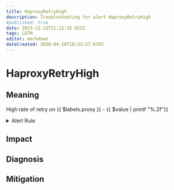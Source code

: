 ```yaml
---
title: HaproxyRetryHigh
description: Troubleshooting for alert HaproxyRetryHigh
#published: true
date: 2023-12-12T21:12:32.022Z
tags: LGTM
editor: markdown
dateCreated: 2020-04-10T18:32:27.079Z
---
```


# HaproxyRetryHigh

## Meaning
[//]: # "Short paragraph that explains what the alert means"
High rate of retry on {{ $labels.proxy }} - {{ $value | printf "%.2f"}}

<details>
  <summary>Alert Rule</summary>

  ```yaml
alert: HaproxyRetryHigh
expr: sum by (proxy) (rate(haproxy_backend_retry_warnings_total[1m])) > 10
for: 2m
labels:
    severity: warning
annotations:
    summary: HAProxy retry high (instance {{ $labels.instance }})
    description: |-
        High rate of retry on {{ $labels.proxy }} - {{ $value | printf "%.2f"}}
          VALUE = {{ $value }}
          LABELS = {{ $labels }}
    runbook: https://github.com/srerun/prometheus-alerts/content/runbooks/HaproxyRetryHigh

  ```
</details>


## Impact
[//]: # "What could / will happen if the alert is not addressed"



## Diagnosis
[//]: # "Steps to take to identify the cause of the problem"



## Mitigation
[//]: # "The steps necessary to resolve the alert"
